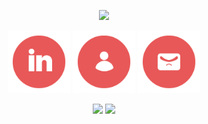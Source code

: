 <p align="center">
  <img src="https://capsule-render.vercel.app/api?type=waving&color=E85858&fontColor=FFFFFF&height=200&section=header&text=Jack's%20GitHub&fontSize=70" />
</p>

<p align="center">
  <a href="https://www.linkedin.com/in/jackkilburn/"><img height="100" src="/images/linkedin_circular" alt="LinkedIn Icon" /></a>
  <a href="https://www.linkedin.com/in/jackkilburn/"><img height="100" src="/images/person_circular" alt="Website Icon" /></a>
  <a href="https://www.linkedin.com/in/jackkilburn/"><img height="100" src="/images/email_circular" alt="Email Icon" /></a>
</p>

<p align="center">
  <img src="https://github-readme-stats.vercel.app/api?username=jack-software-development&theme=dracula" />
  <img src="https://github-readme-stats.vercel.app/api/top-langs/?username=anuraghazra&layout=donut-vertical&theme=dracula" />
</p>
